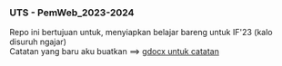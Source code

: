 ### UTS - PemWeb_2023-2024
Repo ini bertujuan untuk, menyiapkan belajar bareng untuk IF'23 (kalo disuruh ngajar) \
Catatan yang baru aku buatkan ==> [gdocx untuk catatan](https://docs.google.com/document/d/1ahLKmgpVs4gtDOKaKlu6u0Qe-R9tbogAWhArVCDCf8Y/edit?usp=sharing)
